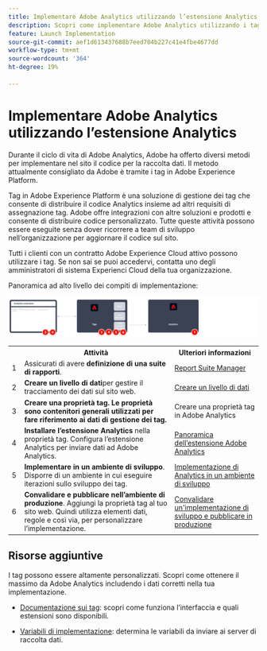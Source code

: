 ```yaml
---
title: Implementare Adobe Analytics utilizzando l’estensione Analytics
description: Scopri come implementare Adobe Analytics utilizzando i tag e l’estensione Analytics
feature: Launch Implementation
source-git-commit: aef1d613437688b7eed704b227c41e4fbe4677dd
workflow-type: tm+mt
source-wordcount: '364'
ht-degree: 19%

---
```


# Implementare Adobe Analytics utilizzando l’estensione Analytics

Durante il ciclo di vita di Adobe Analytics, Adobe ha offerto diversi metodi per implementare nel sito il codice per la raccolta dati. Il metodo attualmente consigliato da Adobe è tramite i tag in Adobe Experience Platform.

Tag in Adobe Experience Platform è una soluzione di gestione dei tag che consente di distribuire il codice Analytics insieme ad altri requisiti di assegnazione tag. Adobe offre integrazioni con altre soluzioni e prodotti e consente di distribuire codice personalizzato. Tutte queste attività possono essere eseguite senza dover ricorrere a team di sviluppo nell’organizzazione per aggiornare il codice sul sito.

Tutti i clienti con un contratto Adobe Experience Cloud attivo possono utilizzare i tag. Se non sai se puoi accedervi, contatta uno degli amministratori di sistema Experienci Cloud della tua organizzazione.

Panoramica ad alto livello dei compiti di implementazione:



![Adobe Analytics utilizzando il flusso di lavoro dell’estensione Analytics](../assets/analytics-extension-annotated.png)

<table style="width:100%">

<tr>
<th style="width:5%"></th><th style="width:60%"><b>Attività</b></th><th style="width:35%"><b>Ulteriori informazioni</b></th>
</tr>

<tr>
<td> 1</td>
<td>Assicurati di avere <b>definizione di una suite di rapporti</b>.</td>
<td><a href="../../admin/admin/c-manage-report-suites/report-suites-admin.md">Report Suite Manager</a></td>
</tr>

<tr>
<td>2</td>
<td><b>Creare un livello di dati</b>per gestire il tracciamento dei dati sul sito web.</td>
<td>
<a href="../prepare/data-layer.md">Creare un livello di dati</a>
</td>
</tr>

<tr>
<td>3</td>
<td><b><b>Creare una proprietà tag</b>. Le proprietà sono contenitori generali utilizzati per fare riferimento ai dati di gestione dei tag.</td>
<td><a ref="../launch/create-analytics-property.md">Creare una proprietà tag in Adobe Analytics</a></td>
</tr>

<tr>
<td>4</td><td><b>Installare l’estensione Analytics</b> nella proprietà tag. Configura l’estensione Analytics per inviare dati ad Adobe Analytics.</td>
<td><a href="https://experienceleague.adobe.com/docs/experience-platform/tags/extensions/client/analytics/overview.html?lang=en">Panoramica dell’estensione Adobe Analytics</a></td>
</tr>

<tr>
<td>5</td>
<td><b>Implementare in un ambiente di sviluppo</b>. Disporre di un ambiente in cui eseguire iterazioni sullo sviluppo dei tag.</td>
<td><a href="./deploy-dev.md">Implementazione di Analytics in un ambiente di sviluppo</td>
</tr>

<tr>
<td>6</td> 
<td><b>Convalidare e pubblicare nell’ambiente di produzione</b>. Aggiungi la proprietà tag al tuo sito web. Quindi utilizza elementi dati, regole e così via, per personalizzare l’implementazione.</td>
<td><a href="./validate-publish-prod.md">Convalidare un'implementazione di sviluppo e pubblicare in produzione</a></td>
</tr>

</table>

## Risorse aggiuntive

I tag possono essere altamente personalizzati. Scopri come ottenere il massimo da Adobe Analytics includendo i dati corretti nella tua implementazione.

- [Documentazione sui tag](https://experienceleague.adobe.com/docs/experience-platform/tags/home.html?lang=it#): scopri come funziona l’interfaccia e quali estensioni sono disponibili.

- [Variabili di implementazione](../vars/overview.md): determina le variabili da inviare ai server di raccolta dati.
